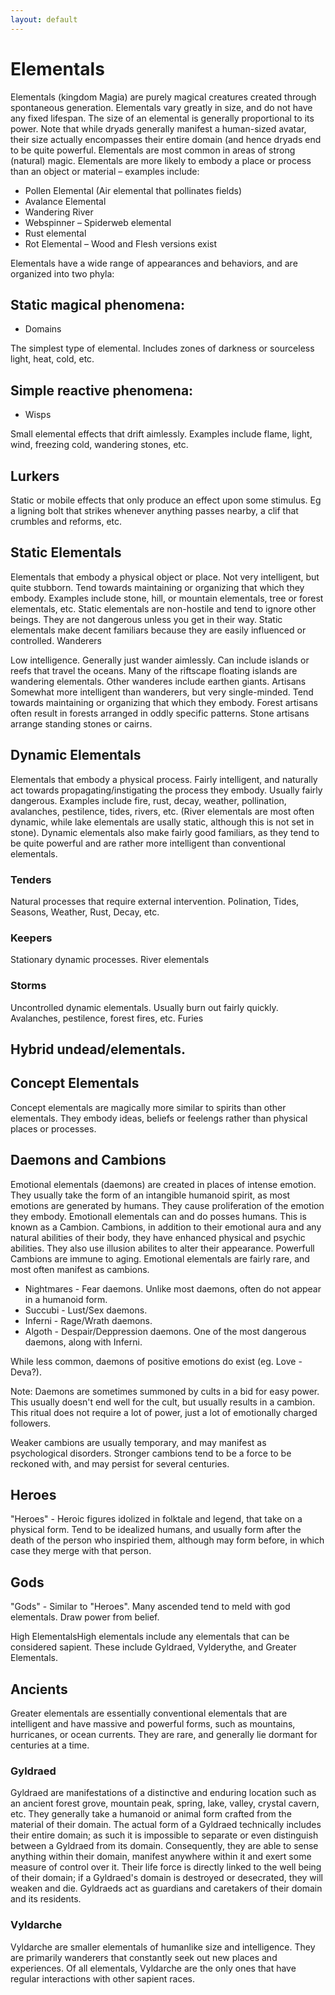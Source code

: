 ```yaml
---
layout: default
---
```


# Elementals

Elementals (kingdom Magia) are purely magical creatures created through spontaneous generation. Elementals vary greatly in size, and do not have any fixed lifespan.
The size of an elemental is generally proportional to its power. Note that while dryads generally manifest a human-sized avatar, their size actually encompasses their entire domain (and hence dryads end to be quite powerful.
Elementals are most common in areas of strong (natural) magic. Elementals are more likely to embody a place or process than an object or material – examples include:
* Pollen Elemental (Air elemental that pollinates fields)
* Avalance Elemental
* Wandering River
* Webspinner – Spiderweb elemental
* Rust elemental
* Rot Elemental – Wood and Flesh versions exist

Elementals have a wide range of appearances and behaviors, and are organized into two phyla:

## Static magical phenomena:

* Domains

The simplest type of elemental. Includes zones of darkness or sourceless light, heat, cold, etc.

## Simple reactive phenomena:

* Wisps

Small elemental effects that drift aimlessly. Examples include flame, light, wind, freezing cold, wandering stones, etc.

## Lurkers

Static or mobile effects that only produce an effect upon some
stimulus. Eg a ligning bolt that strikes whenever anything passes
nearby, a clif that crumbles and reforms, etc.

## Static Elementals

Elementals that embody a physical object or place. Not very
intelligent, but quite stubborn. Tend towards maintaining or organizing
that which they embody. Examples include stone, hill, or mountain
elementals, tree or forest elementals, etc.
Static elementals are non-hostile and tend to ignore other beings. They
are not dangerous unless you get in their way. Static elementals
make decent familiars because they are easily influenced or controlled.
Wanderers

Low intelligence. Generally just wander aimlessly.
Can include islands or reefs that travel the oceans. Many of the
riftscape floating islands are wandering elementals. Other wanderes
include earthen giants.
Artisans
Somewhat more intelligent than wanderers, but very single-minded.
Tend towards maintaining or organizing
that which they embody. Forest artisans often result in forests
arranged in oddly specific patterns. Stone artisans arrange standing
stones or cairns. 

## Dynamic Elementals

Elementals that embody a physical process. Fairly intelligent, and
naturally act towards propagating/instigating the process they embody.
Usually fairly dangerous. Examples include fire, rust, decay, weather,
pollination, avalanches, pestilence, tides, rivers, etc. (River
elementals are most often dynamic, while lake elementals are usally
static, although this is not set in stone).
Dynamic elementals also make fairly good familiars, as they tend to be
quite powerful and are rather more intelligent than conventional
elementals.

### Tenders

Natural processes that require external intervention. Polination, Tides, Seasons, Weather, Rust, Decay, etc.

### Keepers

Stationary dynamic processes. River elementals

### Storms

Uncontrolled dynamic elementals. Usually burn out fairly quickly. Avalanches, pestilence, forest fires, etc. 
Furies

## Hybrid undead/elementals.

## Concept Elementals

Concept elementals are magically more similar to spirits than other
elementals. They embody ideas, beliefs or feelengs rather than physical
places or processes.

## Daemons and Cambions

Emotional elementals (daemons) are created in places of intense
emotion. They usually take the form of an intangible humanoid spirit,
as most emotions are generated by humans. They cause proliferation of
the emotion they embody. Emotionall elementals can and do posses
humans. This is known as a Cambion. Cambions, in addition to their
emotional aura and any natural abilities of their body, they have
enhanced physical and psychic abilities. They also use illusion
abilites to alter their appearance. Powerfull Cambions are immune to
aging. 
Emotional elementals are fairly rare, and most often manifest as cambions.

  * Nightmares - Fear daemons. Unlike most daemons, often do not appear in a humanoid form.
  * Succubi - Lust/Sex daemons.  
  * Inferni - Rage/Wrath daemons.
  * Algoth - Despair/Deppression daemons. One of the most dangerous daemons, along with Inferni.

While less common, daemons of positive emotions do exist (eg. Love - Deva?).

Note: Daemons are sometimes summoned by cults in a bid for easy power.
This usually doesn't end well for the cult, but usually results in a
cambion. This ritual does not require a lot of power, just a
lot of emotionally charged followers.

Weaker cambions are usually temporary, and may manifest as
psychological disorders. Stronger cambions tend to be a force to be
reckoned with, and may persist for several centuries.

## Heroes

"Heroes" - Heroic figures idolized in folktale and legend, that take on
a physical form. Tend to be idealized humans, and usually form after
the death of the person who inspiried them, although may form before,
in which case they merge with that person.

## Gods

"Gods" - Similar to "Heroes". Many ascended tend to meld with god elementals. Draw power from belief.

High ElementalsHigh elementals include any elementals that can be considered sapient.
These include Gyldraed, Vylderythe, and Greater Elementals.

## Ancients

Greater elementals are essentially conventional elementals that are
intelligent and have massive and powerful forms, such as mountains,
hurricanes, or ocean currents. They are rare, and generally lie dormant
for centuries at a time.

### Gyldraed

Gyldraed are manifestations of a distinctive and enduring location such
as an ancient forest grove, mountain peak, spring, lake, valley,
crystal cavern, etc. They generally take a humanoid or animal form
crafted from the material of their domain. The actual form of a
Gyldraed technically includes their entire domain; as such it is
impossible to separate or even distinguish between a Gyldraed from its
domain. Consequently, they are able to sense anything within their
domain, manifest anywhere within it and exert some measure of control
over it. Their life force is directly linked to the well being of their
domain; if a Gyldraed's domain is destroyed or desecrated, they will
weaken and die. Gyldraeds act as guardians and caretakers of their
domain and its residents.

### Vyldarche

Vyldarche are smaller elementals of humanlike size and intelligence.
They are primarily wanderers that constantly seek out new places and
experiences. Of all elementals, Vyldarche are the only ones that have
regular interactions with other sapient races.

